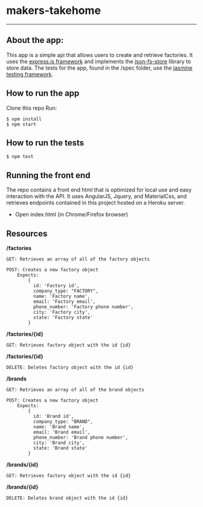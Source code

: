 # makers-takehome
-------------------------------------------
About the app:
--------------
This app is a simple api that allows users to create and retrieve factories. It uses the [express.js framework](https://expressjs.com/) and implements the [json-fs-store](https://github.com/alexkwolfe/json-fs-store) library to store data. The tests for the app, found in the /spec folder, use the [jasmine testing framework](https://github.com/jasmine/jasmine). 

How to run the app
------------------
Clone this repo 
Run:

    $ npm install
    $ npm start

How to run the tests
--------------------
    $ npm test


Running the front end
---------------------
The repo contains a front end html that is optimized for local use and easy interaction with the API.
It uses AngularJS, Jquery, and MaterialCss, and retrieves endpoints contained in this project hosted on a Heroku server.
  - Open index.html (in Chrome/Firefox browser)


Resources
---------
**/factories**

    GET: Retrieves an array of all of the factory objects
    
    POST: Creates a new factory object
        Expects:
            {
              id: 'Factory id',
              company_type: "FACTORY",
              name: 'Factory name',
              email: 'Factory email',
              phone_number: 'Factory phone number',
              city: 'Factory city',
              state: 'Factory state'
            }

**/factories/{id}**

    GET: Retrieves factory object with the id {id}
    
**/factories/{id}**

    DELETE: Deletes factory object with the id {id}

**/brands**

    GET: Retrieves an array of all of the brand objects
    
    POST: Creates a new factory object
        Expects:
            {
              id: 'Brand id',
              company_type: "BRAND",
              name: 'Brand name',
              email: 'Brand email',
              phone_number: 'Brand phone number',
              city: 'Brand city',
              state: 'Brand state'
            }

**/brands/{id}**

    GET: Retrieves factory object with the id {id}

**/brands/{id}**

    DELETE: Deletes brand object with the id {id}
